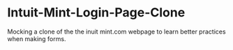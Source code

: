 # Intuit-Mint-Login-Page-Clone
Mocking a clone of the the inuit mint.com webpage to learn better practices when making forms. 
